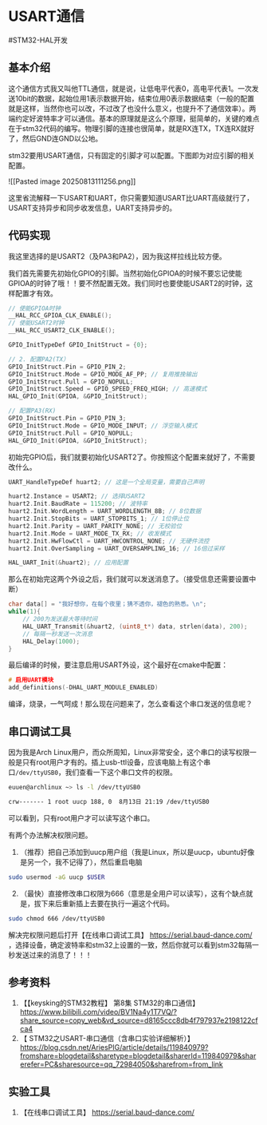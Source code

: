 # USART通信

#STM32-HAL开发

## 基本介绍

这个通信方式我又叫他TTL通信，就是说，让低电平代表0，高电平代表1。一次发送10bit的数据，起始位用1表示数据开始，结束位用0表示数据结束（一般的配置就是这样，当然你也可以改，不过改了也没什么意义，也提升不了通信效率）。两端约定好波特率才可以通信。基本的原理就是这么个原理，挺简单的，关键的难点在于stm32代码的编写。物理引脚的连接也很简单，就是RX连TX，TX连RX就好了，然后GND连GND以公地。

stm32要用USART通信，只有固定的引脚才可以配置。下图即为对应引脚的相关配置。

![[Pasted image 20250813111256.png]]

这里省流解释一下USART和UART，你只需要知道USART比UART高级就行了，USART支持异步和同步收发信息，UART支持异步的。

## 代码实现

我这里选择的是USART2（及PA3和PA2），因为我这样拉线比较方便。

我们首先需要先初始化GPIO的引脚。当然初始化GPIOA的时候不要忘记使能GPIOA的时钟了哦！！要不然配置无效。我们同时也要使能USART2的时钟，这样配置才有效。

```c
// 使能GPIOA时钟
__HAL_RCC_GPIOA_CLK_ENABLE();
// 使能USART2时钟
__HAL_RCC_USART2_CLK_ENABLE();

GPIO_InitTypeDef GPIO_InitStruct = {0};

// 2. 配置PA2(TX）
GPIO_InitStruct.Pin = GPIO_PIN_2;
GPIO_InitStruct.Mode = GPIO_MODE_AF_PP; // 复用推挽输出
GPIO_InitStruct.Pull = GPIO_NOPULL;
GPIO_InitStruct.Speed = GPIO_SPEED_FREQ_HIGH; // 高速模式
HAL_GPIO_Init(GPIOA, &GPIO_InitStruct);

// 配置PA3(RX)
GPIO_InitStruct.Pin = GPIO_PIN_3;
GPIO_InitStruct.Mode = GPIO_MODE_INPUT; // 浮空输入模式
GPIO_InitStruct.Pull = GPIO_NOPULL;
HAL_GPIO_Init(GPIOA, &GPIO_InitStruct);
```

初始完GPIO后，我们就要初始化USART2了。你按照这个配置来就好了，不需要改什么。

```c
UART_HandleTypeDef huart2; // 这是一个全局变量，需要自己声明

huart2.Instance = USART2; // 选择USART2
huart2.Init.BaudRate = 115200; // 波特率
huart2.Init.WordLength = UART_WORDLENGTH_8B; // 8位数据
huart2.Init.StopBits = UART_STOPBITS_1; // 1位停止位
huart2.Init.Parity = UART_PARITY_NONE; // 无校验位
huart2.Init.Mode = UART_MODE_TX_RX; // 收发模式
huart2.Init.HwFlowCtl = UART_HWCONTROL_NONE; // 无硬件流控
huart2.Init.OverSampling = UART_OVERSAMPLING_16; // 16倍过采样

HAL_UART_Init(&huart2); // 应用配置
```

那么在初始完这两个外设之后，我们就可以发送消息了。（接受信息还需要设置中断）

```c
char data[] = "我好想你，在每个夜里；猜不透你，褪色的熟悉。\n";
while(1){
	// 200为发送最大等待时间
	HAL_UART_Transmit(&huart2, (uint8_t*) data, strlen(data), 200);
	// 每隔一秒发送一次消息
	HAL_Delay(1000);
}
```

最后编译的时候，要注意启用USART外设，这个最好在cmake中配置：

```c
# 启用UART模块
add_definitions(-DHAL_UART_MODULE_ENABLED)
```

编译，烧录，一气呵成！那么现在问题来了，怎么查看这个串口发送的信息呢？

## 串口调试工具

因为我是Arch Linux用户，而众所周知，Linux非常安全，这个串口的读写权限一般是只有root用户才有的。插上usb-ttl设备，应该电脑上有这个串口`/dev/ttyUSB0`，我们查看一下这个串口文件的权限。

```sh
euuen@archlinux ~> ls -l /dev/ttyUSB0                             

crw------- 1 root uucp 188, 0  8月13日 21:19 /dev/ttyUSB0
```

可以看到，只有root用户才可以读写这个串口。

有两个办法解决权限问题。

1. （推荐）把自己添加到uucp用户组（我是Linux，所以是uucp，ubuntu好像是另一个，我不记得了），然后重启电脑
```sh
sudo usermod -aG uucp $USER
```

2. （最快）直接修改串口权限为666（意思是全用户可以读写），这有个缺点就是，拔下来后重新插上去要在执行一遍这个代码。
```sh
sudo chmod 666 /dev/ttyUSB0
```

解决完权限问题后打开【在线串口调试工具】 https://serial.baud-dance.com/ ，选择设备，确定波特率和stm32上设置的一致，然后你就可以看到stm32每隔一秒发送过来的消息了！！！

## 参考资料
1. 【【keysking的STM32教程】 第8集 STM32的串口通信】 https://www.bilibili.com/video/BV1Na4y1T7VQ/?share_source=copy_web&vd_source=d8165ccc8db4f797937e2198122cfca4
2. 【 STM32之USART-串口通信（含串口实验详细解析）】 https://blog.csdn.net/AriesPIG/article/details/119840979?fromshare=blogdetail&sharetype=blogdetail&sharerId=119840979&sharerefer=PC&sharesource=qq_72984050&sharefrom=from_link
## 实验工具
1. 【在线串口调试工具】 https://serial.baud-dance.com/